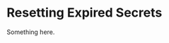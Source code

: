 [title]: # (Resetting Expired Secrets)
[tags]: # (XXX)
[priority]: # (5076)
# Resetting Expired Secrets
Something here.
